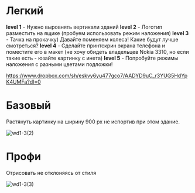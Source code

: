 # **Легкий**

**level 1** - Нужно выровнять вертикали зданий
**level 2** - Логотип разместить на ящике (пробуем использовать режим наложения)
**level 3** - Тачка на прокачку) Давайте поменяем колеса! Какие будут лучше смотреться?
**level 4** - Сделайте принтскрин экрана телефона и поместите его в макет (не хочу обидеть владельцев Nokia 3310, но если такие есть - юзайте картинку с инета)
**level 5** - Попробуйте режимы наложения с разными цветами подложки!

https://www.dropbox.com/sh/eskvy6yu477gco7/AADYD9uC_r3YUG5HdYpK4UMFa?dl=0



# **Базовый**

Растянуть картинку на ширину 900 px не испортив при этом здание.

![wd1-3(2)](http://i.piccy.info/i9/c009ecca58ce7cd5c419383bc6ac0dff/1557949302/25257/1318181/wd1_3_2_.jpg)



# **Профи**

Отрисовать не отклоняясь от стиля

![wd1-3(3)](http://i.piccy.info/i9/9c08cb6fda670c575948520d8449d444/1557949391/225914/1318181/wd1_3_3_.jpg)